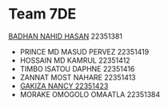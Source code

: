 # Team 7DE
[BADHAN NAHID HASAN](https://nahidbadhon.github.io/badhonspage/)    22351381
* PRINCE MD MASUD PERVEZ 22351419
* HOSSAIN MD KAMRUL      22351412
* TIMBO ISATOU DAPHNE    22351416
* ZANNAT MOST NAHARE     22351413
* [GAKIZA NANCY 22351423]( https://nanagak.github.io/)         
* MORAKE OMOGOLO OMAATLA 22351384
